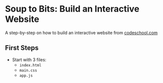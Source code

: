 # Soup to Bits: Build an Interactive Website

A step-by-step on how to build an interactive website from [codeschool.com](https://www.codeschool.com/screencasts/build-an-interactive-website-part-1)

## First Steps

-  Start with 3 files:
    -   `index.html`
    -   `main.css`
    -   `app.js`


